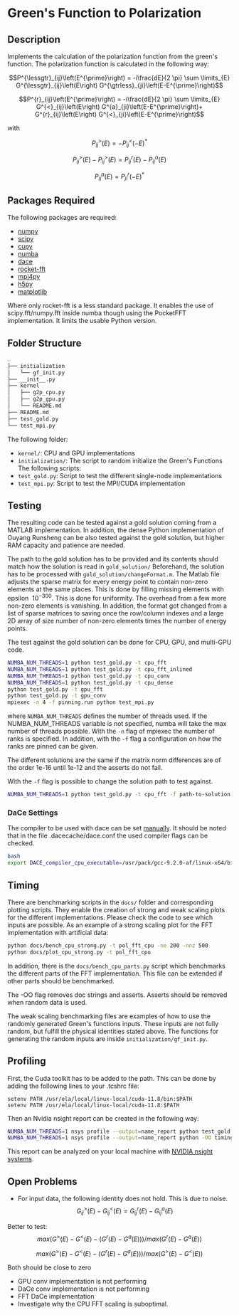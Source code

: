 # Green's Function to Polarization
## Description 
Implements the calculation of the polarization function from the green's function. 
The polarization function is calculated in the following way:

$$P^{\lessgtr}_{ij}\left(E^{\prime}\right) = -i\frac{dE}{2 \pi} \sum \limits_{E} G^{\lessgtr}_{ij}\left(E\right) G^{\gtrless}_{ji}\left(E-E^{\prime}\right)$$


$$P^{r}_{ij}\left(E^{\prime}\right) = -i\frac{dE}{2 \pi} \sum \limits_{E} G^{<}_{ij}\left(E\right) G^{a}_{ji}\left(E-E^{\prime}\right)+ G^{r}_{ij}\left(E\right) G^{<}_{ji}\left(E-E^{\prime}\right)$$

with

$$P^{>}_{ij}\left(E\right) = -P^{<}_{ij}\left(-E\right)^{*}$$

$$P^{>}_{ij}\left(E\right) - P^{>}_{ij}\left(E\right) = P^{r}_{ij}\left(E\right) - P^{a}_{ij}\left(E\right)$$

$$P^{a}_{ij}\left(E\right) = P^{r}_{ji}\left(-E\right)^{*}$$

## Packages Required
The following packages are required:
- [numpy](https://numpy.org/)
- [scipy](https://scipy.org/)
- [cupy](https://cupy.dev/)
- [numba](https://numba.pydata.org/)
- [dace](https://github.com/spcl/dace)
- [rocket-fft](https://github.com/styfenschaer/rocket-fft)
- [mpi4py](https://github.com/mpi4py/mpi4py/)
- [h5py](https://github.com/h5py/h5py/m)
- [matplotlib](https://matplotlib.org/)

Where only rocket-fft is a less standard package. It enables the use of scipy.fft/numpy.fft inside numba though using the PocketFFT implementation. It limits the usable Python version.

## Folder Structure
```bash
.
├── initialization
│   └── gf_init.py
├── __init__.py
├── kernel
│   ├── g2p_cpu.py
│   ├── g2p_gpu.py
│   └── README.md
├── README.md
├── test_gold.py
└── test_mpi.py
```
The following folder:
- `kernel/`: CPU and GPU implementations
- `initialization/`: The script to random initialize the Green's Functions
The following scripts:
- `test_gold.py`: Script to test the different single-node implementations
- `test_mpi.py`: Script to test the MPI/CUDA implementation


## Testing 
The resulting code can be tested against a gold solution coming from a MATLAB implementation. In addition, the dense Python implementation of Ouyang Runsheng can be also tested against the gold solution, but higher RAM capacity and patience are needed.

The path to the gold solution has to be provided and its contents should match how the solution is read in `gold_solution/`
Beforehand, the solution has to be processed with `gold_solution/changeFormat.m`.
The Matlab file adjusts the sparse matrix for every energy point to contain non-zero elements at the same places.
This is done by filling missing elements with epsilon $~10^{-300}$.
This is done for uniformity. The overhead from a few more non-zero elements is vanishing.
In addition, the format got changed from a list of sparse matrices to saving once the row/column indexes and a large 2D array of size number of non-zero elements times the number of energy points.

The test against the gold solution can be done for CPU, GPU, and multi-GPU code.
```bash
NUMBA_NUM_THREADS=1 python test_gold.py -t cpu_fft
NUMBA_NUM_THREADS=1 python test_gold.py -t cpu_fft_inlined
NUMBA_NUM_THREADS=1 python test_gold.py -t cpu_conv
NUMBA_NUM_THREADS=1 python test_gold.py -t cpu_dense
python test_gold.py -t gpu_fft
python test_gold.py -t gpu_conv
mpiexec -n 4 -f pinning.run python test_mpi.py
```
where `NUMBA_NUM_THREADS` defines the number of threads used. 
If the NUMBA_NUM_THREADS variable is not specified, numba will take the max number of threads possible.
With the `-n` flag of mpiexec the number of ranks is specified. In addition, with the `-f` flag a configuration on how the ranks are pinned can be given.

The different solutions are the same if the matrix norm differences are of the order 1e-16 until 1e-12 and the asserts do not fail.

With the `-f` flag is possible to change the solution path to test against.
```bash
NUMBA_NUM_THREADS=1 python test_gold.py -t cpu_fft -f path-to-solution.mat
```


### DaCe Settings
The compiler to be used with dace can be set [manually](https://spcldace.readthedocs.io/en/latest/setup/config.html). 
It should be noted that in the file .dacecache/dace.conf the used compiler flags can be checked.
```bash
bash
export DACE_compiler_cpu_executable=/usr/pack/gcc-9.2.0-af/linux-x64/bin/gcc
```

## Timing
There are benchmarking scripts in the `docs/` folder and corresponding plotting scripts. 
They enable the creation of strong and weak scaling plots for the different implementations. 
Please check the code to see which inputs are possible.
As an example of a strong scaling plot for the FFT implementation with artificial data:
```bash
python docs/bench_cpu_strong.py -t pol_fft_cpu -ne 200 -nnz 500
python docs/plot_cpu_strong.py -t pol_fft_cpu
```
In addition, there is the `docs/bench_cpu_parts.py` script which benchmarks the different parts of 
the FFT implementation. This file can be extended if other parts should be benchmarked.

The -OO flag removes doc strings and asserts.
Asserts should be removed when random data is used.

The weak scaling benchmarking files are examples of how to use the randomly generated Green's functions inputs.
These inputs are not fully random, but fulfill the physical identities stated above.
The functions for generating the random inputs are inside `initialization/gf_init.py`.

## Profiling
First, the Cuda toolkit has to be added to the path. This can be done by adding the following lines to your .tcshrc file:
```
setenv PATH /usr/ela/local/linux-local/cuda-11.8/bin:$PATH
setenv PATH /usr/ela/local/linux-local/cuda-11.8:$PATH
```

Then an Nvidia nsight report can be created in the following way:
```bash
NUMBA_NUM_THREADS=1 nsys profile --output=name_report python test_gold.py gpu
NUMBA_NUM_THREADS=1 nsys profile --output=name_report python -OO timing.py gpu
```
This report can be analyzed on your local machine with [NVIDIA nsight systems](https://developer.nvidia.com/nsight-systems/get-started).

## Open Problems
- For input data, the following identity does not hold. This is due to noise. 
$$G^{>}_{ij}\left(E\right) - G^{<}_{ij}\left(E\right) = G^{r}_{ij}\left(E\right) - G^{a}_{ij}\left(E\right)$$

Better to test:
$$max(G^{>}\left(E\right) - G^{<}\left(E\right) - (G^{r}\left(E\right) - G^{a}\left(E\right)))/max(G^{r}\left(E\right) - G^{a}\left(E\right))$$

$$max(G^{>}\left(E\right) - G^{<}\left(E\right) - (G^{r}\left(E\right) - G^{a}\left(E\right)))/max(G^{>}\left(E\right) - G^{<}\left(E\right))$$

Both should be close to zero

- GPU conv implementation is not performing
- DaCe conv implementation is not performing
- FFT DaCe implementation
- Investigate why the CPU FFT scaling is suboptimal.

